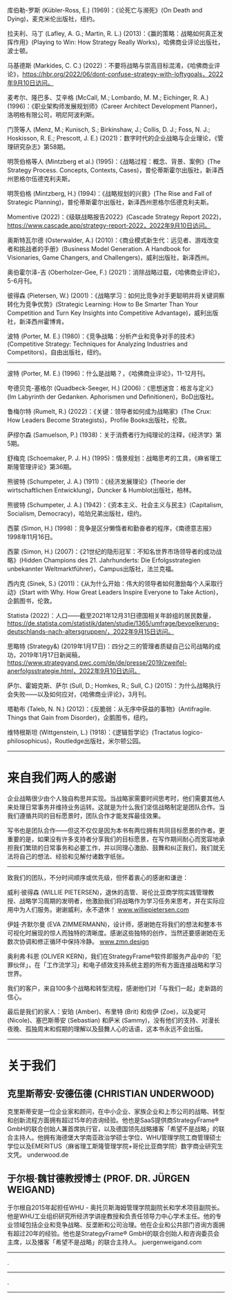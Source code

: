 库伯勒-罗斯 (Kübler-Ross, E.) (1969)：《论死亡与濒死》(On Death and Dying)，麦克米伦出版社，纽约。

拉夫利、马丁 (Lafley, A. G.; Martin, R. L.) (2013)：《赢的策略：战略如何真正发挥作用》(Playing to Win: How Strategy Really Works)，哈佛商业评论出版社，波士顿。

马基德斯 (Markides, C. C.) (2022)：不要将战略与崇高目标混淆，《哈佛商业评论》，https://hbr.org/2022/06/dont-confuse-strategy-with-loftygoals，2022年9月10日访问。

麦考尔、隆巴多、艾辛格 (McCall, M.; Lombardo, M. M.; Eichinger, R. A.) (1996)：《职业架构师发展规划师》(Career Architect Development Planner)，洛明格有限公司，明尼阿波利斯。

门茨等人 (Menz, M.; Kunisch, S.; Birkinshaw, J.; Collis, D. J.; Foss, N. J.; Hoskisson, R. E.; Prescott, J. E.) (2021)：数字时代的企业战略与企业理论，《管理研究杂志》第58期。

明茨伯格等人 (Mintzberg et al.) (1995)：《战略过程：概念、背景、案例》(The Strategy Process. Concepts, Contexts, Cases)，普伦蒂斯霍尔出版社，新泽西州恩格尔伍德克利夫斯。

明茨伯格 (Mintzberg, H.) (1994)：《战略规划的兴衰》(The Rise and Fall of Strategic Planning)，普伦蒂斯霍尔出版社，新泽西州恩格尔伍德克利夫斯。

Momentive (2022)：《级联战略报告2022》(Cascade Strategy Report 2022)，https://www.cascade.app/strategy-report-2022，2022年9月10日访问。

奥斯特瓦尔德 (Osterwalder, A.) (2010)：《商业模式新生代：远见者、游戏改变者和挑战者的手册》(Business Model Generation. A Handbook for Visionaries, Game Changers, and Challengers)，威利出版社，新泽西州。

奥伯霍尔泽-吉 (Oberholzer-Gee, F.) (2021)：消除战略过载，《哈佛商业评论》，5-6月刊。

彼得森 (Pietersen, W.) (2001)：《战略学习：如何比竞争对手更聪明并将关键洞察转化为竞争优势》(Strategic Learning: How to Be Smarter Than Your Competition and Turn Key Insights into Competitive Advantage)，威利出版社，新泽西州霍博肯。

波特 (Porter, M. E.) (1980)：《竞争战略：分析产业和竞争对手的技术》(Competitive Strategy: Techniques for Analyzing Industries and Competitors)，自由出版社，纽约。

---


波特 (Porter, M. E.) (1996)：什么是战略？，《哈佛商业评论》，11-12月刊。

夸德贝克-塞格尔 (Quadbeck-Seeger, H.) (2006)：《思想迷宫：格言与定义》(Im Labyrinth der Gedanken. Aphorismen und Definitionen)，BoD出版社。

鲁梅尔特 (Rumelt, R.) (2022)：《关键：领导者如何成为战略家》(The Crux: How Leaders Become Strategists)，Profile Books出版社，伦敦。

萨缪尔森 (Samuelson, P.) (1938)：关于消费者行为纯理论的注释，《经济学》第5期。

舒梅克 (Schoemaker, P. J. H.) (1995)：情景规划：战略思考的工具，《麻省理工斯隆管理评论》第36期。

熊彼特 (Schumpeter, J. A.) (1911)：《经济发展理论》(Theorie der wirtschaftlichen Entwicklung)，Duncker & Humblot出版社，柏林。

熊彼特 (Schumpeter, J. A.) (1942)：《资本主义、社会主义与民主》(Capitalism, Socialism, Democracy)，哈珀兄弟出版社，纽约。

西蒙 (Simon, H.) (1998)：竞争是区分懒惰者和勤奋者的程序，《南德意志报》1998年11月16日。

西蒙 (Simon, H.) (2007)：《21世纪的隐形冠军：不知名世界市场领导者的成功战略》(Hidden Champions des 21. Jahrhunderts: Die Erfolgsstrategien unbekannter Weltmarktführer)，Campus出版社，法兰克福。

西内克 (Sinek, S.) (2011)：《从为什么开始：伟大的领导者如何激励每个人采取行动》(Start with Why. How Great Leaders Inspire Everyone to Take Action)，企鹅图书，伦敦。

Statista (2022)：人口——截至2021年12月31日德国相关年龄组的居民数量，https://de.statista.com/statistik/daten/studie/1365/umfrage/bevoelkerung-deutschlands-nach-altersgruppen/，2022年9月15日访问。

思略特 (Strategy&) (2019年1月17日)：四分之三的管理者质疑自己公司战略的成功，2019年1月17日新闻稿，https://www.strategyand.pwc.com/de/de/presse/2019/zweifel-anerfolgsstrategie.html，2022年9月10日访问。

萨尔、霍姆克斯、萨尔 (Sull, D.; Homkes, R.; Sull, C.) (2015)：为什么战略执行会失败——以及如何应对，《哈佛商业评论》，3月刊。

塔勒布 (Taleb, N. N.) (2012)：《反脆弱：从无序中获益的事物》(Antifragile. Things that Gain from Disorder)，企鹅图书，纽约。

维特根斯坦 (Wittgenstein, L.) (1918)：《逻辑哲学论》(Tractatus logico-philosophicus)，Routledge出版社，米尔顿公园。

---


# 来自我们两人的感谢

企业战略很少由个人独自构思并实现。当战略家需要时间思考时，他们需要其他人来处理日常事务并维持业务运转。这就是为什么我们坚信战略制定是团队合作。当我们遵循共同的目标愿景时，团队合作才能发挥最佳效果。

写书也是团队合作——但这不仅仅是因为本书有两位拥有共同目标愿景的作者。更重要的是，如果没有许多支持者分享我们的目标愿景，在写作期间耐心而宽容地承担我们繁琐的日常事务和必要工作，并以同理心激励、鼓舞和纠正我们，我们就无法将自己的想法、经验和见解付诸数字纸张。

---


致我们的团队，不分时间顺序或优先级，但怀着衷心的感谢和谦逊：

威利·彼得森 (WILLIE PIETERSEN)，退休的高管、哥伦比亚商学院实践管理教授、战略学习周期的发明者，他激励我们将战略作为学习任务来思考，并在实际应用中为人们服务。谢谢威利，永不退休！
www.williepietersen.com

伊娃·齐默尔曼 (EVA ZIMMERMANN)，设计师，感谢她在将我们的想法和整本书可视化时展现的惊人而独特的清晰度。感谢这些独特的创作，当然还要感谢她在无数次协调和修正循环中保持冷静。
www.zmn.design

奥利弗·科恩 (OLIVER KERN)，我们在StrategyFrame®软件即服务产品中的「犯罪伙伴」，在「工作流学习」和电子绩效支持系统主题的所有方面连接战略和学习世界。

我们的客户，来自100多个战略和转型流程，感谢他们对「与我们一起」走新路的信心。

最后是我们的家人：安珀 (Amber)、布里特 (Brit) 和佐伊 (Zoe)，以及妮可 (Nicole)、塞巴斯蒂安 (Sebastian) 和萨米 (Sammy)，没有他们的支持、对漫长夜晚、孤独周末和假期的理解以及鼓舞人心的话语，这本书永远不会出版。

---


# 关于我们

## 克里斯蒂安·安德伍德 (CHRISTIAN UNDERWOOD)

克里斯蒂安是一位企业家和顾问，在中小企业、家族企业和上市公司的战略、转型和创新流程方面拥有超过15年的咨询经验。他也是SaaS提供商StrategyFrame® GmbH的联合创始人兼首席执行官，以及德国领先战略播客「希望不是战略」的联合主持人。他拥有海德堡大学南亚政治学硕士学位、WHU管理学院工商管理硕士学位以及EMERITUS（麻省理工斯隆管理学院+哥伦比亚商学院）数字商业研究生文凭。
underwood.de

## 于尔根·魏甘德教授博士 (PROF. DR. JÜRGEN WEIGAND)

于尔根自2015年起担任WHU - 奥托贝斯海姆管理学院副院长和学术项目副院长。他是WHU工业组织研究所经济学讲座教授和负责任领导力中心学术主任。他的专业领域包括企业和竞争战略、反垄断和公司治理。他在企业和公共部门咨询方面拥有超过20年的经验。他也是StrategyFrame® GmbH的联合创始人和咨询委员会主席，以及播客「希望不是战略」的联合主持人。
juergenweigand.com

---


.

---


.

---

<!-- Fresh chunking 2025-08-17T19:15:37.331313 -->